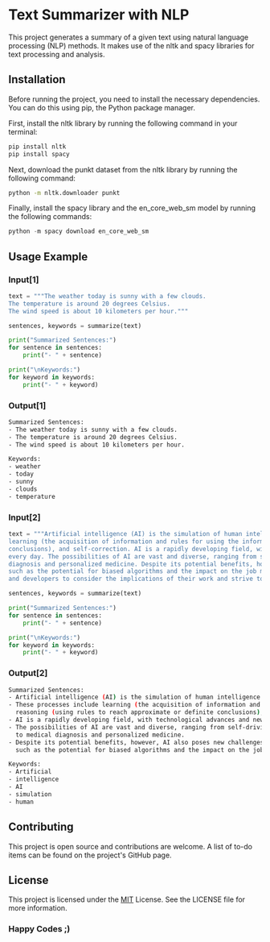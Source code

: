 # Text Summarizer with NLP

This project generates a summary of a given text using natural language processing (NLP) methods. It makes use of the nltk and spacy libraries for text processing and analysis.

## Installation
Before running the project, you need to install the necessary dependencies. You can do this using pip, the Python package manager.

First, install the nltk library by running the following command in your terminal:

```bash
pip install nltk
pip install spacy
```
Next, download the punkt dataset from the nltk library by running the following command:

```bash
python -m nltk.downloader punkt
```
Finally, install the spacy library and the en_core_web_sm model by running the following commands:

```cpp
python -m spacy download en_core_web_sm
```
## Usage Example
### Input[1]
```python
text = """The weather today is sunny with a few clouds.
The temperature is around 20 degrees Celsius.
The wind speed is about 10 kilometers per hour."""

sentences, keywords = summarize(text)

print("Summarized Sentences:")
for sentence in sentences:
    print("- " + sentence)

print("\nKeywords:")
for keyword in keywords:
    print("- " + keyword)
```
### Output[1]

```bash
Summarized Sentences:
- The weather today is sunny with a few clouds.
- The temperature is around 20 degrees Celsius.
- The wind speed is about 10 kilometers per hour.

Keywords:
- weather
- today
- sunny
- clouds
- temperature
```

### Input[2]
```python
text = """Artificial intelligence (AI) is the simulation of human intelligence processes by computer systems. These processes include 
learning (the acquisition of information and rules for using the information), reasoning (using rules to reach approximate or definite 
conclusions), and self-correction. AI is a rapidly developing field, with technological advances and new research expanding the field 
every day. The possibilities of AI are vast and diverse, ranging from self-driving cars and facial recognition technology to medical 
diagnosis and personalized medicine. Despite its potential benefits, however, AI also poses new challenges and ethical questions, 
such as the potential for biased algorithms and the impact on the job market. As AI continues to advance, it is important for researchers 
and developers to consider the implications of their work and strive to create AI systems that are both effective and ethical."""

sentences, keywords = summarize(text)

print("Summarized Sentences:")
for sentence in sentences:
    print("- " + sentence)

print("\nKeywords:")
for keyword in keywords:
    print("- " + keyword)

```
### Output[2]

```bash
Summarized Sentences:
- Artificial intelligence (AI) is the simulation of human intelligence processes by computer systems.
- These processes include learning (the acquisition of information and rules for using the information),
  reasoning (using rules to reach approximate or definite conclusions), and self-correction.
- AI is a rapidly developing field, with technological advances and new research expanding the field every day.
- The possibilities of AI are vast and diverse, ranging from self-driving cars and facial recognition technology
  to medical diagnosis and personalized medicine.
- Despite its potential benefits, however, AI also poses new challenges and ethicalquestions, 
  such as the potential for biased algorithms and the impact on the job market.

Keywords:
- Artificial
- intelligence
- AI
- simulation
- human
```



## Contributing
This project is open source and contributions are welcome. A list of to-do items can be found on the project's GitHub page.

## License
This project is licensed under the [MIT](https://choosealicense.com/licenses/mit/) License. See the LICENSE file for more information.

### Happy Codes ;)

